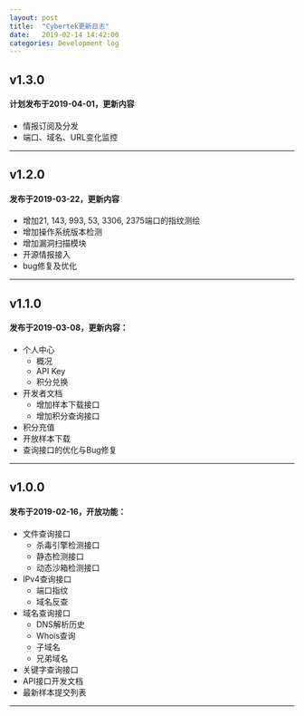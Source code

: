 ```yaml
---
layout: post
title:  "Cybertek更新日志"
date:   2019-02-14 14:42:00
categories: Development log
---
```


## v1.3.0
#### 计划发布于2019-04-01，更新内容
- 情报订阅及分发
- 端口、域名、URL变化监控

---

## v1.2.0
#### 发布于2019-03-22，更新内容
- 增加21, 143, 993, 53, 3306, 2375端口的指纹测绘
- 增加操作系统版本检测
- 增加漏洞扫描模块
- 开源情报接入
- bug修复及优化

---

## v1.1.0
#### 发布于2019-03-08，更新内容：
- 个人中心
	- 概况
	- API Key
	- 积分兑换
- 开发者文档
	- 增加样本下载接口
	- 增加积分查询接口
- 积分充值
- 开放样本下载
- 查询接口的优化与Bug修复

---

## v1.0.0
#### 发布于2019-02-16，开放功能：

- 文件查询接口
	- 杀毒引擎检测接口
	- 静态检测接口
	- 动态沙箱检测接口
- IPv4查询接口
	- 端口指纹
	- 域名反查
- 域名查询接口
	- DNS解析历史
	- Whois查询
	- 子域名
	- 兄弟域名
- 关键字查询接口
- API接口开发文档
- 最新样本提交列表

---